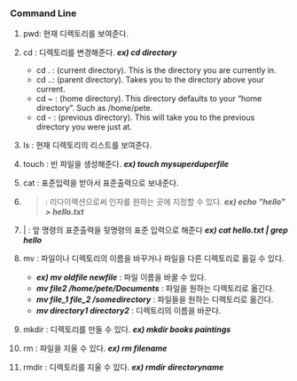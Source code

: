 ### Command Line
   1. pwd: 현재 디렉토리를 보여준다.
   
   2. cd : 디렉토리를 변경해준다. ***ex) cd directory***
        * cd . : (current directory). This is the directory you are currently in.
        * cd ..: (parent directory). Takes you to the directory above your current.
        * cd ~ : (home directory). This directory defaults to your “home directory”. Such as /home/pete.
        * cd - : (previous directory). This will take you to the previous directory you were just at.
  
   3. ls : 현재 디렉토리의 리스트를 보여준다.
    
   4. touch : 빈 파일을 생성해준다. ***ex) touch mysuperduperfile***
 
   5. cat : 표준입력을 받아서 표준출력으로 보내준다.
 
   6. > : 리다이렉션으로써 인자를 원하는 곳에 지정할 수 있다. ***ex) echo "hello" > hello.txt***
 
   7.  | : 앞 명령의 표준출력을 뒷명령의 표준 입력으로 해준다 ***ex) cat hello.txt | grep hello***

   8.  mv : 파일이나 디렉토리의 이름을 바꾸거나 파일을 다른 디렉토리로 옮길 수 있다.
        * ***ex) mv oldfile newfile*** : 파일 이름을 바꿀 수 있다.
        * ***mv file2 /home/pete/Documents*** : 파일을 원하는 디렉토리로 옮긴다.
        * ***mv file_1 file_2 /somedirectory*** : 파일들을 원하는 디렉토리로 옮긴다.
        * ***mv directory1 directory2*** : 디렉토리의 이름을 바꾼다.
  
   9.  mkdir : 디렉토리를 만들 수 있다. ***ex) mkdir books paintings***
  
   10. rm : 파일을 지울 수 있다. ***ex) rm filename***

   11. rmdir : 디렉토리를 지울 수 있다. ***ex) rmdir directoryname***
















